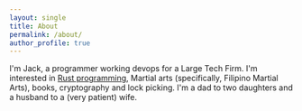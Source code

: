 ```yaml
---
layout: single
title: About
permalink: /about/
author_profile: true
---
```


I'm Jack, a programmer working devops for a Large Tech Firm. I'm interested in [Rust programming](https://www.rust-lang.org/), Martial arts (specifically, Filipino Martial Arts), books,
cryptography and lock picking. I'm a dad to two daughters and a husband to a (very patient) wife.
